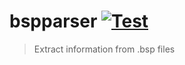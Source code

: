 # bspparser [![Test](https://github.com/vikpe/bspparser/actions/workflows/test.yml/badge.svg)](https://github.com/vikpe/bspparser/actions/workflows/test.yml)

> Extract information from .bsp files
